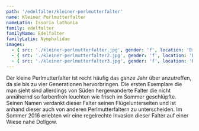 ```yaml
---
path: '/edelfalter/kleiner-perlmutterfalter'
name: Kleiner Perlmutterfalter
nameLatin: Issoria lathonia
family: edelfalter
familyName: Edelfalter
familyLatin: Nymphalidae
images:
  - { src: './kleiner-perlmutterfalter.jpg', gender: 'f', location: 'Brandenburg, bei Dollgow', author: Georg, date: '2016-07-29' }
  - { src: './kleiner-perlmutterfalter2.jpg', gender: 'f', location: 'Brandenburg, Grünhof', author: Georg, date: '2016-07-30' }
  - { src: './kleiner-perlmutterfalter3.jpg', gender: 'f', location: 'Brandenburg, Heinrichsfelde', author: Georg, date: '2016-05-14' }
---
```


Der kleine Perlmutterfalter ist recht häufig das ganze Jahr über anzutreffen, da sie bis zu vier Generationen hervorbringen. Die ersten Exemplare die man sieht sind allerdings von Süden hergewanderte Falter die nicht annähernd so farbenfroh leuchten wie frisch im Sommer geschlüpfte. Seinen Namen verdankt dieser Falter seinen Flügelunterseiten und ist anhand dieser auch von anderen Perlmutterfaltern zu unterscheiden. Im Sommer 2016 erlebten wir eine regelrechte Invasion dieser Falter auf einer Wiese nahe Dollgow.
